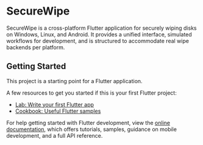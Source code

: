 # SecureWipe

SecureWipe is a cross-platform Flutter application for securely wiping disks on Windows, Linux, and Android. It provides a unified interface, simulated workflows for development, and is structured to accommodate real wipe backends per platform.

## Getting Started

This project is a starting point for a Flutter application.

A few resources to get you started if this is your first Flutter project:

- [Lab: Write your first Flutter app](https://docs.flutter.dev/get-started/codelab)
- [Cookbook: Useful Flutter samples](https://docs.flutter.dev/cookbook)

For help getting started with Flutter development, view the
[online documentation](https://docs.flutter.dev/), which offers tutorials,
samples, guidance on mobile development, and a full API reference.
